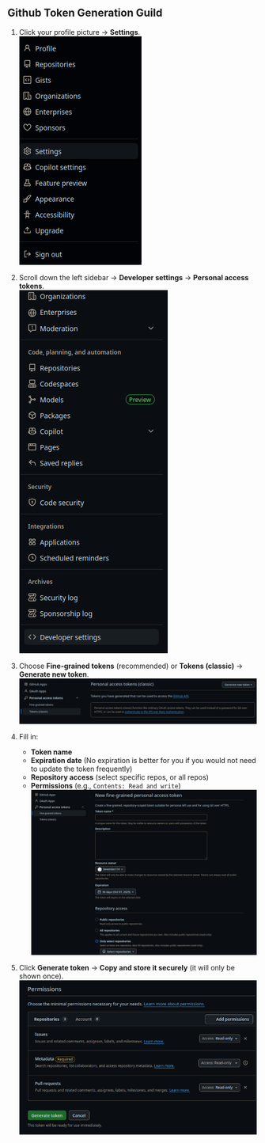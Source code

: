 ## Github Token Generation Guild
1. Click your profile picture → **Settings**.  
![](img/00.png)

2. Scroll down the left sidebar → **Developer settings** → **Personal access tokens**.  
![](img/01.png)

3. Choose **Fine-grained tokens** (recommended) or **Tokens (classic)** → **Generate new token**.  
![](img/02.png)

1. Fill in:  
   - **Token name**
   - **Expiration date**  (No expiration is better for you if you would not need to update the token frequently)
   - **Repository access** (select specific repos, or all repos)  
   - **Permissions** (e.g., `Contents: Read and write`)  
     ![](img/03.png)

2. Click **Generate token** → **Copy and store it securely** (it will only be shown once).  
![](img/04.png)